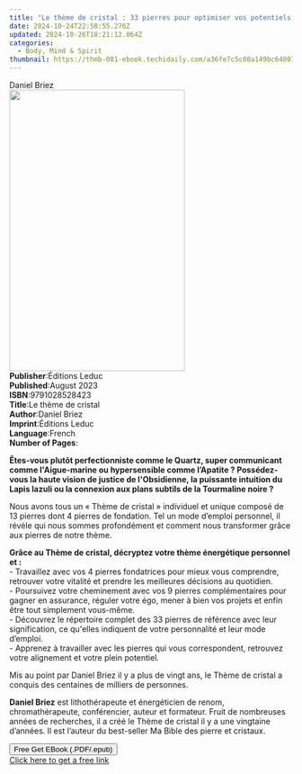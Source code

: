 ```yaml
---
title: "Le thème de cristal : 33 pierres pour optimiser vos potentiels | Free Book"
date: 2024-10-24T22:58:55.276Z
updated: 2024-10-26T18:21:12.064Z
categories:
  - Body, Mind & Spirit
thumbnail: https://thmb-001-ebook.techidaily.com/a36fe7c5c08a149bc64807fcf78bd343cef4fdea69003d8ef2ce14468e4f6e72.jpg
---
```

<main id="book-container">
  <div class="flex flex-col">
    <div class="book-brief flex-1 py-6 px-4 sm:p-6 md:py-10 md:px-8">
      <!-- brief-->
      <div class="book-brief-main">Daniel Briez</div>
    </div>
    <div
      class="book-meta-info flex-1 grid gap-4 col-start-1 col-end-3 row-start-1 sm:mb-6 sm:grid-cols-4 lg:gap-6 lg:col-start-2 lg:row-end-6 lg:row-span-6 lg:mb-0"
    >
      <div
        class="book-meta-info-left place-content-center mt-4 p-4 text-sm leading-6 col-start-2 col-span-2 dark:text-slate-400"
      >
        <img
          class="w-full h-500 object-cover rounded-lg sm:h-255 sm:col-span-2 lg:col-span-full"
          src="https://img-001-ebook.techidaily.com/e9f3b693a157b97c166be284d490966cc0933ba50b032260e39a2276b9e484b3.jpg"
          alt=""
          width="312"
          height="500"
        />
      </div>
      <div
        class="book-meta-info-right mt-2 col-start-1 row-start-2 col-span-3 self-center"
      >
        <!-- meta data  -->
        <div class="flex flex-col px-4 md:px-8">
          <div class="flex-1">
            <strong>Publisher</strong>:<span class="px-2">Éditions Leduc</span>
          </div>
          <div class="flex-1">
            <strong>Published</strong>:<span class="px-2">August 2023</span>
          </div>
          <div class="flex-1">
            <strong>ISBN</strong>:<span class="px-2">9791028528423</span>
          </div>
          <div class="flex-1">
            <strong>Title</strong>:<span class="px-2">Le thème de cristal</span>
          </div>
          <div class="flex-1">
            <strong>Author</strong>:<span class="px-2">Daniel Briez</span>
          </div>
          <div class="flex-1">
            <strong>Imprint</strong>:<span class="px-2">Éditions Leduc</span>
          </div>
          <div class="flex-1">
            <strong>Language</strong>:<span class="px-2">French</span>
          </div>
          <div class="flex-1">
            <strong>Number of Pages</strong>:<span class="px-2"></span>
          </div>
        </div>
      </div>
    </div>
    <div class="book-description flex-1 py-6 px-4 sm:p-6 md:py-10 md:px-8">
      <div class="book-description-main">
        <div accordion-content="" id="description">
          <p>
            <strong
              >Êtes-vous plutôt perfectionniste comme le Quartz, super
              communicant comme l'Aigue-marine ou hypersensible comme l’Apatite
              ? Possédez-vous la haute vision de justice de l'Obsidienne, la
              puissante intuition du Lapis lazuli ou la connexion aux plans
              subtils de la Tourmaline noire ?</strong
            >
          </p>
          <p>
            Nous avons tous un « Thème de cristal » individuel et unique composé
            de 13 pierres dont 4 pierres de fondation. Tel un mode d’emploi
            personnel, il révèle qui nous sommes profondément et comment nous
            transformer grâce aux pierres de notre thème.
          </p>
          <p>
            <strong
              >Grâce au Thème de cristal, décryptez votre thème énergétique
              personnel et :</strong
            ><br />- Travaillez avec vos 4 pierres fondatrices pour mieux vous
            comprendre, retrouver votre vitalité et prendre les meilleures
            décisions au quotidien.<br />- Poursuivez votre cheminement avec vos
            9 pierres complémentaires pour gagner en assurance, réguler votre
            égo, mener à bien vos projets et enfin être tout simplement
            vous-même.<br />- Découvrez le répertoire complet des 33 pierres de
            référence avec leur signification, ce qu'elles indiquent de votre
            personnalité et leur mode d’emploi.<br />- Apprenez à travailler
            avec les pierres qui vous correspondent, retrouvez votre alignement
            et votre plein potentiel.
          </p>
          <p>
            Mis au point par Daniel Briez il y a plus de vingt ans, le Thème de
            cristal a conquis des centaines de milliers de personnes.
          </p>
          <p>
            <strong>Daniel Briez</strong> est lithothérapeute et énergéticien de
            renom, chromathérapeute, conférencier, auteur et formateur. Fruit de
            nombreuses années de recherches, il a créé le Thème de cristal il y
            a une vingtaine d’années. Il est l’auteur du best-seller Ma Bible
            des pierre et cristaux.
          </p>
        </div>
        <div class="accordion-fader"></div>
      </div>
    </div>
    <div class="book-excerpts flex-1 py-6 px-4 sm:p-6 md:py-10 md:px-8"></div>
    <div
      class="book-about-author flex-1 py-6 px-4 sm:p-6 md:py-10 md:px-8"
    ></div>
    <div class="book-free-get flex-1 py-6 px-4 sm:p-6 md:py-10 md:px-8">
      <button
        id="btn-free-get"
        class="bg-blue-500 hover:bg-blue-700 text-white font-bold py-2 px-4 rounded"
      >
        Free Get EBook (.PDF/.epub)
      </button>
      <div id="countdown-display" class="px-2 text-lg mt-2"></div>
      <a
        id="free-link"
        class="hidden bg-blue-500 hover:bg-blue-700 text-white font-bold py-2 px-4 rounded"
        href="https://www.ebooks.com/en-us/book/211017429/le-th-me-de-cristal-33-pierres-pour-optimiser-vos-potentiels/daniel-briez/"
        target="_blank"
        >Click here to get a free link</a
      >
    </div>
    <script>
      let countdownTime = 0;
      let countdownInterval = null;
      document
        .getElementById('btn-free-get')
        .addEventListener('click', startCountdown);
      function startCountdown() {
        countdownTime = new Date().getTime() + 60000 * 3;
        countdownInterval = setInterval(updateCountdown, 1000);
        document.getElementById('btn-free-get').disabled = true;
        document
          .getElementById('btn-free-get')
          .classList.add('bg-gray-500', 'cursor-not-allowed');
      }
      function updateCountdown() {
        let currentTime = new Date().getTime();
        let timeLeft = countdownTime - currentTime;
        let secondsLeft = Math.floor(timeLeft / 1000);
        document.getElementById('countdown-display').innerHTML =
          `Remaining time: ${secondsLeft} seconds.`;
        if (secondsLeft <= 0) {
          clearInterval(countdownInterval);
          document.getElementById('btn-free-get').classList.add('hidden');
          document.getElementById('free-link').classList.remove('hidden');
          document.getElementById('countdown-display').innerHTML = '';
        }
      }
    </script>
  </div>
</main>

<ins class="adsbygoogle"
      style="display:block"
      data-ad-client="ca-pub-7571918770474297"
      data-ad-slot="8358498916"
      data-ad-format="auto"
      data-full-width-responsive="true"></ins>
    